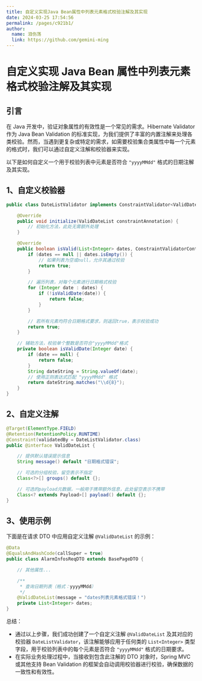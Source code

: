 ```yaml
---
title: 自定义实现Java Bean属性中列表元素格式校验注解及其实现
date: 2024-03-25 17:54:56
permalink: /pages/c921b1/
author: 
  name: 泪伤荡
  link: https://github.com/gemini-ming
---
```

# 自定义实现 Java Bean 属性中列表元素格式校验注解及其实现

## 引言

在 Java 开发中，验证对象属性的有效性是一个常见的需求。Hibernate Validator 作为 Java Bean Validation 的标准实现，为我们提供了丰富的内置注解来处理各类校验。然而，当遇到更复杂或特定的需求，如需要校验集合类属性中每一个元素的格式时，我们可以通过自定义注解和校验器来实现。

以下是如何自定义一个用于校验列表中元素是否符合 `"yyyyMMdd"` 格式的日期注解及其实现。



## 1、自定义校验器

```java
public class DateListValidator implements ConstraintValidator<ValidDateList, List<Integer>> {

    @Override
    public void initialize(ValidDateList constraintAnnotation) {
        // 初始化方法，此处无需额外处理
    }

    @Override
    public boolean isValid(List<Integer> dates, ConstraintValidatorContext constraintValidatorContext) {
        if (dates == null || dates.isEmpty()) {
            // 如果列表为空或null，允许其通过校验
            return true;
        }

        // 遍历列表，对每个元素进行日期格式校验
        for (Integer date : dates) {
            if (!isValidDate(date)) {
                return false;
            }
        }

        // 若所有元素均符合日期格式要求，则返回true，表示校验成功
        return true;
    }

    // 辅助方法，校验单个整数是否符合"yyyyMMdd"格式
    private boolean isValidDate(Integer date) {
        if (date == null) {
            return false;
        }
        String dateString = String.valueOf(date);
        // 使用正则表达式匹配 "yyyyMMdd" 格式
        return dateString.matches("\\d{8}");
    }
}
```



## 2、自定义注解

```java
@Target(ElementType.FIELD)
@Retention(RetentionPolicy.RUNTIME)
@Constraint(validatedBy = DateListValidator.class)
public @interface ValidDateList {

    // 提供默认错误提示信息
    String message() default "日期格式错误";

    // 可选的分组校验，留空表示不指定
    Class<?>[] groups() default {};

    // 可选的payload元数据，一般用于携带额外信息，此处留空表示不携带
    Class<? extends Payload>[] payload() default {};
}
```



## 3、使用示例

下面是在请求 DTO 中应用自定义注解 `@ValidDateList` 的示例：

```java
@Data
@EqualsAndHashCode(callSuper = true)
public class AlarmInfosReqDTO extends BasePageDTO {

    // 其他属性...

    /**
     * 查询日期列表（格式：yyyyMMdd）
     */
    @ValidDateList(message = "dates列表元素格式错误！")
    private List<Integer> dates;
}
```



总结：

- 通过以上步骤，我们成功创建了一个自定义注解 `@ValidDateList` 及其对应的校验器 `DateListValidator`，该注解能够应用于任何类的 `List<Integer>` 类型字段，用于校验列表中的每个元素是否符合 `"yyyyMMdd"` 格式的日期要求。
- 在实际业务处理过程中，当接收到包含此注解的 DTO 对象时，Spring MVC 或其他支持 Bean Validation 的框架会自动调用校验器进行校验，确保数据的一致性和有效性。